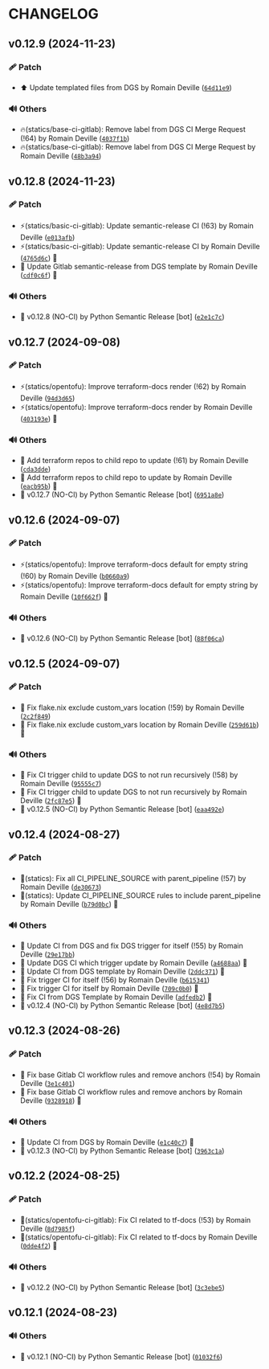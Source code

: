 <!-- markdownlint-disable-file -->
# CHANGELOG

## v0.12.9 (2024-11-23)

### 🩹 Patch

  * ⬆️ Update templated files from DGS by Romain Deville ([`64d11e9`](https://framagit.org/rdeville-public/programs/dotgit-sync-templates/-/commit/64d11e9138e9c41e532f3be51d0e8d69deee84aa))

### 🔊 Others

  * 🔥(statics/base-ci-gitlab): Remove label from DGS CI Merge Request (!64) by Romain Deville ([`4037f1b`](https://framagit.org/rdeville-public/programs/dotgit-sync-templates/-/commit/4037f1b8081c0ccf9301e5a0c78ca59948810e77))
  * 🔥(statics/base-ci-gitlab): Remove label from DGS CI Merge Request by Romain Deville ([`48b3a94`](https://framagit.org/rdeville-public/programs/dotgit-sync-templates/-/commit/48b3a94da82b16c5d78999affc1340713b7f2c77))

## v0.12.8 (2024-11-23)

### 🩹 Patch

  * ⚡️(statics/basic-ci-gitlab): Update semantic-release CI (!63) by Romain Deville ([`e013afb`](https://framagit.org/rdeville-public/programs/dotgit-sync-templates/-/commit/e013afba681da30e95a8ce85d9234bc7e4ffa8ee))
  * ⚡️(statics/basic-ci-gitlab): Update semantic-release CI by Romain Deville ([`4765d6c`](https://framagit.org/rdeville-public/programs/dotgit-sync-templates/-/commit/4765d6c4debbcbc83f0a8c9182b19b8ca7ef369e)) 🔏
  * 🔧 Update Gitlab semantic-release from DGS template by Romain Deville ([`cdf0c6f`](https://framagit.org/rdeville-public/programs/dotgit-sync-templates/-/commit/cdf0c6f7abf4f56a087e9a4ae2b9c191837c69c0)) 🔏

### 🔊 Others

  * 🔖 v0.12.8 (NO-CI) by Python Semantic Release [bot] ([`e2e1c7c`](https://framagit.org/rdeville-public/programs/dotgit-sync-templates/-/commit/e2e1c7c4ef0cbb6d1972b9e2245a017d75e181e4))

## v0.12.7 (2024-09-08)

### 🩹 Patch

  * ⚡️(statics/opentofu): Improve terraform-docs render (!62) by Romain Deville ([`94d3d65`](https://framagit.org/rdeville-public/programs/dotgit-sync-templates/-/commit/94d3d658f63ec0ff50d20a62e63d1e8aa85583d5))
  * ⚡️(statics/opentofu): Improve terraform-docs render by Romain Deville ([`403193e`](https://framagit.org/rdeville-public/programs/dotgit-sync-templates/-/commit/403193e8a5980da852882fbe8e78416b02158924)) 🔏

### 🔊 Others

  * 👷 Add terraform repos to child repo to update (!61) by Romain Deville ([`cda3dde`](https://framagit.org/rdeville-public/programs/dotgit-sync-templates/-/commit/cda3dde2e9f96a4919200112893b9a05618ef5ba))
  * 👷 Add terraform repos to child repo to update by Romain Deville ([`eacb95b`](https://framagit.org/rdeville-public/programs/dotgit-sync-templates/-/commit/eacb95bc8fe22fd78d79531b8df124a2dde7e068)) 🔏
  * 🔖 v0.12.7 (NO-CI) by Python Semantic Release [bot] ([`6951a8e`](https://framagit.org/rdeville-public/programs/dotgit-sync-templates/-/commit/6951a8e444b36b1fa67e377548fa020c93159db1))

## v0.12.6 (2024-09-07)

### 🩹 Patch

  * ⚡️(statics/opentofu): Improve terraform-docs default for empty string (!60) by Romain Deville ([`b0660a9`](https://framagit.org/rdeville-public/programs/dotgit-sync-templates/-/commit/b0660a96f15cde9c92d20a165dcdc675c0b1a4a6))
  * ⚡️(statics/opentofu): Improve terraform-docs default for empty string by Romain Deville ([`10f662f`](https://framagit.org/rdeville-public/programs/dotgit-sync-templates/-/commit/10f662f253c0bceed5a083ba75f69a93123ca96c)) 🔏

### 🔊 Others

  * 🔖 v0.12.6 (NO-CI) by Python Semantic Release [bot] ([`88f06ca`](https://framagit.org/rdeville-public/programs/dotgit-sync-templates/-/commit/88f06cac4f88193442f80b9453ee0ea493fa6fb6))

## v0.12.5 (2024-09-07)

### 🩹 Patch

  * 🐛 Fix flake.nix exclude custom_vars location (!59) by Romain Deville ([`2c2f849`](https://framagit.org/rdeville-public/programs/dotgit-sync-templates/-/commit/2c2f84923799d8faa1d228743db1bb7af7b36bca))
  * 🐛 Fix flake.nix exclude custom_vars location by Romain Deville ([`259d61b`](https://framagit.org/rdeville-public/programs/dotgit-sync-templates/-/commit/259d61bf17a6c8dddc9261f48ae909e3cf607077)) 🔏

### 🔊 Others

  * 💚 Fix CI trigger child to update DGS to not run recursively (!58) by Romain Deville ([`95555c7`](https://framagit.org/rdeville-public/programs/dotgit-sync-templates/-/commit/95555c79ed92702ebe0e0af870558948280e4cdf))
  * 💚 Fix CI trigger child to update DGS to not run recursively by Romain Deville ([`2fc87e5`](https://framagit.org/rdeville-public/programs/dotgit-sync-templates/-/commit/2fc87e57ac435318eb26fa0fd97ed40f914bc04c)) 🔏
  * 🔖 v0.12.5 (NO-CI) by Python Semantic Release [bot] ([`eaa492e`](https://framagit.org/rdeville-public/programs/dotgit-sync-templates/-/commit/eaa492e465a378aa9fce63bbf9722a106b9f90cf))

## v0.12.4 (2024-08-27)

### 🩹 Patch

  * 🐛(statics): Fix all CI_PIPELINE_SOURCE with parent_pipeline (!57) by Romain Deville ([`de30673`](https://framagit.org/rdeville-public/programs/dotgit-sync-templates/-/commit/de30673cf2b61e62d5cc654cb625ee0f960885b6))
  * 🐛(statics): Update CI_PIPELINE_SOURCE rules to include parent_pipeline by Romain Deville ([`b79d0bc`](https://framagit.org/rdeville-public/programs/dotgit-sync-templates/-/commit/b79d0bc0a277e2bbf9625df3fd7ffd7377606cdd)) 🔏

### 🔊 Others

  * 👷 Update CI from DGS and fix DGS trigger for itself (!55) by Romain Deville ([`29e17bb`](https://framagit.org/rdeville-public/programs/dotgit-sync-templates/-/commit/29e17bb2bdcf25b861509e4f860bbe76ae999c4f))
  * 👷 Update DGS CI which trigger update by Romain Deville ([`a4688aa`](https://framagit.org/rdeville-public/programs/dotgit-sync-templates/-/commit/a4688aaf34356f16e9f671fb96324a8bc398bfaa)) 🔏
  * 💚 Update CI from DGS template by Romain Deville ([`2ddc371`](https://framagit.org/rdeville-public/programs/dotgit-sync-templates/-/commit/2ddc371973841d2e7696231a9ef9b1970a8b11f3)) 🔏
  * 💚 Fix trigger CI for itself (!56) by Romain Deville ([`b615341`](https://framagit.org/rdeville-public/programs/dotgit-sync-templates/-/commit/b61534143f8f7b4ce6a68bde07e1802d79a283f1))
  * 💚 Fix trigger CI for itself by Romain Deville ([`709c0b0`](https://framagit.org/rdeville-public/programs/dotgit-sync-templates/-/commit/709c0b0074bac87d56888e43701b594303571ea3)) 🔏
  * 💚 Fix CI from DGS Template by Romain Deville ([`adfedb2`](https://framagit.org/rdeville-public/programs/dotgit-sync-templates/-/commit/adfedb26ffb5a8459e6e64e2af6a7be68348cb0d)) 🔏
  * 🔖 v0.12.4 (NO-CI) by Python Semantic Release [bot] ([`4e8d7b5`](https://framagit.org/rdeville-public/programs/dotgit-sync-templates/-/commit/4e8d7b51487d5b441d78b85276d0c15a3b36473e))

## v0.12.3 (2024-08-26)

### 🩹 Patch

  * 🐛 Fix base Gitlab CI workflow rules and remove anchors (!54) by Romain Deville ([`3e1c401`](https://framagit.org/rdeville-public/programs/dotgit-sync-templates/-/commit/3e1c4011f5d0f74b2c837100acf51f153f9211a6))
  * 🐛 Fix base Gitlab CI workflow rules and remove anchors by Romain Deville ([`9328918`](https://framagit.org/rdeville-public/programs/dotgit-sync-templates/-/commit/9328918d557bc2a4b8185a6dd8a0290ae8fd9141)) 🔏

### 🔊 Others

  * 💚 Update CI from DGS by Romain Deville ([`e1c40c7`](https://framagit.org/rdeville-public/programs/dotgit-sync-templates/-/commit/e1c40c77054680f2318f37cba2cb2e6fa12e16d1)) 🔏
  * 🔖 v0.12.3 (NO-CI) by Python Semantic Release [bot] ([`3963c1a`](https://framagit.org/rdeville-public/programs/dotgit-sync-templates/-/commit/3963c1a0aae730278c259b8c2994eefb3c3aa9c7))

## v0.12.2 (2024-08-25)

### 🩹 Patch

  * 🐛(statics/opentofu-ci-gitlab): Fix CI related to tf-docs (!53) by Romain Deville ([`8d7985f`](https://framagit.org/rdeville-public/programs/dotgit-sync-templates/-/commit/8d7985f1ed76e0a5399e0ab4fbc14db701515e98))
  * 🐛(statics/opentofu-ci-gitlab): Fix CI related to tf-docs by Romain Deville ([`0dde4f2`](https://framagit.org/rdeville-public/programs/dotgit-sync-templates/-/commit/0dde4f21c30421213ca162441a7ca73e431b8aeb)) 🔏

### 🔊 Others

  * 🔖 v0.12.2 (NO-CI) by Python Semantic Release [bot] ([`3c3ebe5`](https://framagit.org/rdeville-public/programs/dotgit-sync-templates/-/commit/3c3ebe581c2d488e461bfca561c92f1d1d23c449))

## v0.12.1 (2024-08-23)

### 🔊 Others

  * 🔖 v0.12.1 (NO-CI) by Python Semantic Release [bot] ([`01032f6`](https://framagit.org/rdeville-public/programs/dotgit-sync-templates/-/commit/01032f6cb8ba45cbe6402e957449d16a37821288))
